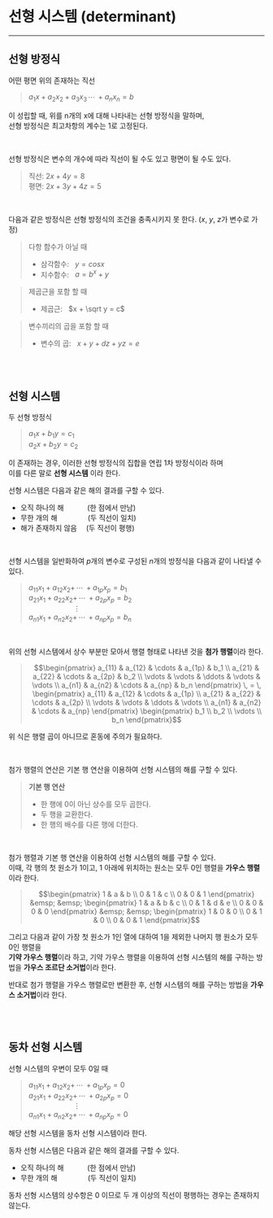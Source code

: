 # **선형 시스템 (determinant)**

---  

## **선형 방정식**  
어떤 평면 위의 존재하는 직선 
> $a_1x + a_2x_2 + a_3x_3 \, \cdots \, + a_nx_n = b$

이 성립할 때, 위를 n개의 x에 대해 나타내는 선형 방정식을 말하며,  
선형 방정식은 최고차항의 계수는 1로 고정된다.

<br>

선형 방정식은 변수의 개수에 따라 직선이 될 수도 있고 평면이 될 수도 있다.

> 직선: $2x + 4y = 8$  
> 평면: $2x + 3y + 4z = 5$

<br>

다음과 같은 방정식은 선형 방정식의 조건을 충족시키지 못 한다. ($x$, $y$, $z$가 변수로 가정)
> 다항 함수가 아닐 때
> - 삼각함수: &nbsp; $y = cosx$
> - 지수함수: &nbsp; $a = b^x + y$

> 제곱근을 포함 할 때
> - 제곱근: &nbsp; $x + \sqrt y = c$

> 변수끼리의 곱을 포함 할 때
> - 변수의 곱: &nbsp; $x + y + dz + yz = e$

<br><br>

## **선형 시스템**

두 선형 방정식
> $a_1x + b_1y = c_1$  
> $a_2x + b_2y = c_2$

이 존재하는 경우, 이러한 선형 방정식의 집합을 연립 1차 방정식이라 하며  
이를 다른 말로 **선형 시스템** 이라 한다.

선형 시스템은 다음과 같은 해의 결과를 구할 수 있다.
- 오직 하나의 해 &emsp;&emsp;&emsp;(한 점에서 만남)
- 무한 개의 해 &emsp;&emsp;&emsp;&emsp;(두 직선이 일치)
- 해가 존재하지 않음 &emsp;(두 직선이 평행)

<br>

선형 시스템을 일반화하여 $p$개의 변수로 구성된 $n$개의 방정식을 다음과 같이 나타낼 수 있다.
> $a_{11}x_1 + a_{12}x_2 + \, \cdots \, + a_{1p}x_p = b_1$  
> $a_{21}x_1 + a_{22}x_2 + \, \cdots \, + a_{2p}x_p = b_2$  
> &emsp;&emsp;&emsp;&emsp;&emsp;&emsp; $\vdots$  
> $a_{n1}x_1 + a_{n2}x_2 + \, \cdots \, + a_{np}x_p = b_n$

<br>

위의 선형 시스템에서 상수 부분만 모아서 행렬 형태로 나타낸 것을 **첨가 행렬**이라 한다.

>```math
> \begin{pmatrix} a_{11} & a_{12} & \cdots & a_{1p} & b_1 \\
> a_{21} & a_{22} & \cdots & a_{2p} & b_2 \\
> \vdots & \vdots & \ddots & \vdots & \vdots \\
> a_{n1} & a_{n2} & \cdots & a_{np} & b_n \end{pmatrix} \, =  \,
> \begin{pmatrix} a_{11} & a_{12} & \cdots & a_{1p} \\
> a_{21} & a_{22} & \cdots & a_{2p} \\
> \vdots & \vdots & \ddots & \vdots \\
> a_{n1} & a_{n2} & \cdots & a_{np} \end{pmatrix}
> \begin{pmatrix} b_1 \\ b_2 \\ \vdots \\ b_n \end{pmatrix}
>```

위 식은 행렬 곱이 아니므로 혼동에 주의가 필요하다.

<br>

첨가 행렬의 연산은 기본 행 연산을 이용하여 선형 시스템의 해를 구할 수 있다.

> **기본 행 연산**
> - 한 행에 0이 아닌 상수를 모두 곱한다.
> - 두 행을 교환한다.
> - 한 행의 배수를 다른 행에 더한다.

<br>

첨가 행렬과 기본 행 연산을 이용하여 선형 시스템의 해를 구할 수 있다.  
이때, 각 행의 첫 원소가 1이고, 1 아래에 위치하는 원소는 모두 0인 행렬을 **가우스 행렬**이라 한다.
>```math
> \begin{pmatrix}
> 1 & a & b \\
>   0 & 1 & c \\
>   0 & 0 & 1
>   \end{pmatrix}
> &emsp; &emsp;
> \begin{pmatrix}  
>   1 & a & b & c \\
>   0 & 1 & d & e \\
>   0 & 0 & 0 & 0
>   \end{pmatrix}
> &emsp; &emsp;
> \begin{pmatrix}
>   1 & 0 & 0 \\
>   0 & 1 & 0 \\
>   0 & 0 & 1
>   \end{pmatrix}
>```

그리고 다음과 같이 가장 첫 원소가 1인 열에 대하여 1을 제외한 나머지 행 원소가 모두 0인 행렬을  
**기약 가우스 행렬**이라 하고, 기약 가우스 행렬을 이용하여 선형 시스템의 해를 구하는 방법을
**가우스 조르단 소거법**이라 한다.

반대로 첨가 행렬을 가우스 행렬로만 변환한 후, 선형 시스템의 해를 구하는 방법을
**가우스 소거법**이라 한다.

<br><br>

## **동차 선형 시스템**

선형 시스템의 우변이 모두 0일 때
> $a_{11}x_1 + a_{12}x_2 + \, \cdots \, + a_{1p}x_p = 0$  
> $a_{21}x_1 + a_{22}x_2 + \, \cdots \, + a_{2p}x_p = 0$  
> &emsp;&emsp;&emsp;&emsp;&emsp;&emsp; $\vdots$  
> $a_{n1}x_1 + a_{n2}x_2 + \, \cdots \, + a_{np}x_p = 0$

해당 선형 시스템을 동차 선형 시스템이라 한다.

동차 선형 시스템은 다음과 같은 해의 결과를 구할 수 있다.
- 오직 하나의 해 &emsp;&emsp;&emsp;(한 점에서 만남)
- 무한 개의 해 &emsp;&emsp;&emsp;&emsp;(두 직선이 일치)

동차 선형 시스템의 상수항은 0 이므로 두 개 이상의 직선이 평행하는 경우는 존재하지 않는다.